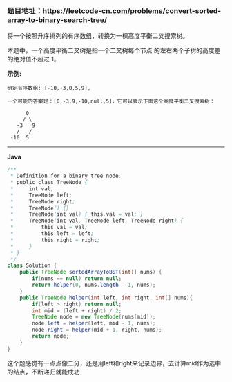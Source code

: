 ### 题目地址：https://leetcode-cn.com/problems/convert-sorted-array-to-binary-search-tree/

将一个按照升序排列的有序数组，转换为一棵高度平衡二叉搜索树。

本题中，一个高度平衡二叉树是指一个二叉树每个节点 的左右两个子树的高度差的绝对值不超过 1。

**示例:**

```
给定有序数组: [-10,-3,0,5,9],

一个可能的答案是：[0,-3,9,-10,null,5]，它可以表示下面这个高度平衡二叉搜索树：

      0
     / \
   -3   9
   /   /
 -10  5
```

---

**Java**

``` java
/**
 * Definition for a binary tree node.
 * public class TreeNode {
 *     int val;
 *     TreeNode left;
 *     TreeNode right;
 *     TreeNode() {}
 *     TreeNode(int val) { this.val = val; }
 *     TreeNode(int val, TreeNode left, TreeNode right) {
 *         this.val = val;
 *         this.left = left;
 *         this.right = right;
 *     }
 * }
 */
class Solution {
    public TreeNode sortedArrayToBST(int[] nums) {
        if(nums == null) return null;
        return helper(0, nums.length - 1, nums);
    }
    public TreeNode helper(int left, int right, int[] nums){
        if(left > right) return null;
        int mid = (left + right) / 2;
        TreeNode node = new TreeNode(nums[mid]);
        node.left = helper(left, mid - 1, nums);
        node.right = helper(mid + 1, right, nums);
        return node;
    }
}
```

这个题感觉有一点点像二分，还是用left和right来记录边界，去计算mid作为选中的结点，不断递归就能成功